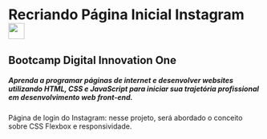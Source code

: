 # Recriando Página Inicial Instagram <img src="https://www.seekpng.com/png/small/1-13633_instagram-png-instagram-icon-transparent-background-instagram-logo.png" width=32px>
## Bootcamp Digital Innovation One 
##### Aprenda a programar páginas de internet e desenvolver websites utilizando HTML, CSS e JavaScript para iniciar sua trajetória profissional em desenvolvimento web front-end.

Página de login do Instagram: nesse projeto, será abordado o conceito sobre CSS Flexbox e responsividade.
